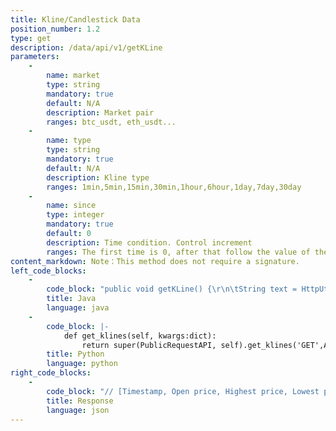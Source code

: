 ```yaml
---
title: Kline/Candlestick Data
position_number: 1.2
type: get
description: /data/api/v1/getKLine
parameters:
    -
        name: market
        type: string
        mandatory: true
        default: N/A
        description: Market pair
        ranges: btc_usdt, eth_usdt...
    -
        name: type
        type: string
        mandatory: true
        default: N/A
        description: Kline type
        ranges: 1min,5min,15min,30min,1hour,6hour,1day,7day,30day
    -
        name: since
        type: integer
        mandatory: true
        default: 0
        description: Time condition. Control increment
        ranges: The first time is 0, after that follow the value of the since
content_markdown: Note：This method does not require a signature.
left_code_blocks:
    -
        code_block: "public void getKLine() {\r\n\tString text = HttpUtil.get(URL + \"/data/api/v1/getKLine?market=btc_usdt&type=1min&since=0\");\r\n\tSystem.out.println(text);\r\n}"
        title: Java
        language: java
    -
        code_block: |-
            def get_klines(self, kwargs:dict):
                return super(PublicRequestAPI, self).get_klines('GET',Api.get_kline, kwargs)
        title: Python
        language: python
right_code_blocks:
    -
        code_block: "// [Timestamp, Open price, Highest price, Lowest price, Close price, Volume, Turnover]\r\n{\r\n  \"datas\": [\r\n    [\r\n      1562923200,\r\n      11634.64,  \r\n      11637.22,\r\n      11627.58,\r\n      11631.43,\r\n      1.144578,\r\n      13314.16264138\r\n    ]\r\n  ],\r\n  \"since\": 1562923200\r\n}"
        title: Response
        language: json
---
```

